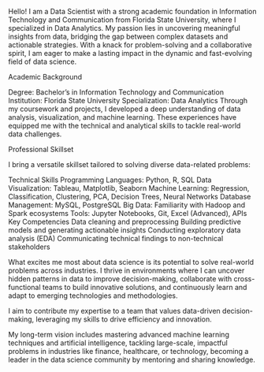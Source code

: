 Hello! I am a Data Scientist with a strong academic foundation in Information Technology and Communication from Florida State University, where I specialized in Data Analytics. My passion lies in uncovering meaningful insights from data, bridging the gap between complex datasets and actionable strategies. With a knack for problem-solving and a collaborative spirit, I am eager to make a lasting impact in the dynamic and fast-evolving field of data science.

Academic Background

Degree: Bachelor’s in Information Technology and Communication
Institution: Florida State University
Specialization: Data Analytics
Through my coursework and projects, I developed a deep understanding of data analysis, visualization, and machine learning. These experiences have equipped me with the technical and analytical skills to tackle real-world data challenges.

Professional Skillset

I bring a versatile skillset tailored to solving diverse data-related problems:

Technical Skills
Programming Languages: Python, R, SQL
Data Visualization: Tableau, Matplotlib, Seaborn
Machine Learning: Regression, Classification, Clustering, PCA, Decision Trees, Neural Networks
Database Management: MySQL, PostgreSQL
Big Data: Familiarity with Hadoop and Spark ecosystems
Tools: Jupyter Notebooks, Git, Excel (Advanced), APIs
Key Competencies
Data cleaning and preprocessing
Building predictive models and generating actionable insights
Conducting exploratory data analysis (EDA)
Communicating technical findings to non-technical stakeholders

What excites me most about data science is its potential to solve real-world problems across industries. I thrive in environments where I can uncover hidden patterns in data to improve decision-making, collaborate with cross-functional teams to build innovative solutions, and continuously learn and adapt to emerging technologies and methodologies.

I aim to contribute my expertise to a team that values data-driven decision-making, leveraging my skills to drive efficiency and innovation. 

My long-term vision includes mastering advanced machine learning techniques and artificial intelligence, tackling large-scale, impactful problems in industries like finance, healthcare, or technology, becoming a leader in the data science community by mentoring and sharing knowledge.
